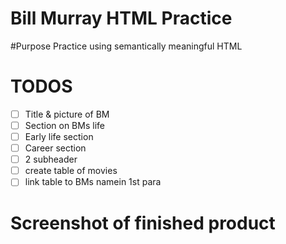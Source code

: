 # Bill Murray HTML Practice

#Purpose
Practice using semantically meaningful HTML

# TODOS
- [ ] Title & picture of BM
- [ ] Section on BMs life
- [ ] Early life section
- [ ] Career section
- [ ] 2 subheader
- [ ] create table of movies
- [ ] link table to BMs namein 1st para

# Screenshot of finished product
